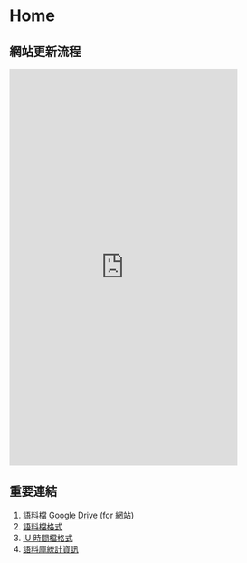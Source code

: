 # Home

## 網站更新流程

<embed src="https://yongfu.name/cdocs/data_update_flow.pdf#zoom=125&scrollbar=1&toolbar=1&navpanes=0" width="80%" height="700" type="application/pdf">


## 重要連結

1. [語料檔 Google Drive][GD] (for 網站)
1. [語料檔格式][textFormat]
1. [IU 時間檔格式][timeFormat]
1. [語料庫統計資訊][corpStats]



[GD]: https://drive.google.com/drive/folders/1anXf0owlXjyu_qc7mF-_ayNJGfo_0CiV
[textFormat]: https://cdocs.netlify.app/#/about#語料檔
[timeFormat]: https://cdocs.netlify.app/#/about#IU-時間檔
[corpStats]: https://yongfu.name/glossParser/meta/
